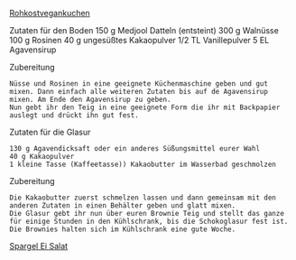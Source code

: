 [Rohkostvegankuchen](photo/DSC_1033.JPG)

Zutaten für den Boden
    150 g Medjool Datteln (entsteint)
    300 g Walnüsse
    100 g Rosinen
    40 g ungesüßtes Kakaopulver
    1/2 TL Vanillepulver
    5 EL Agavensirup

Zubereitung

    Nüsse und Rosinen in eine geeignete Küchenmaschine geben und gut mixen. Dann einfach alle weiteren Zutaten bis auf de Agavensirup mixen. Am Ende den Agavensirup zu geben.
    Nun gebt ihr den Teig in eine geeignete Form die ihr mit Backpapier auslegt und drückt ihn gut fest.

Zutaten für die Glasur

    130 g Agavendicksaft oder ein anderes Süßungsmittel eurer Wahl
    40 g Kakaopulver
    1 kleine Tasse (Kaffeetasse)) Kakaobutter im Wasserbad geschmolzen

Zubereitung

    Die Kakaobutter zuerst schmelzen lassen und dann gemeinsam mit den anderen Zutaten in einen Behälter geben und glatt mixen.
    Die Glasur gebt ihr nun über euren Brownie Teig und stellt das ganze für einige Stunden in den Kühlschrank, bis die Schokoglasur fest ist. Die Brownies halten sich im Kühlschrank eine gute Woche.
    
[Spargel Ei Salat](photo/DSC_1032.JPG)
